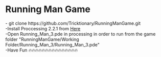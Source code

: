 <h1>Running Man Game</h1>

<p>
    - git clone https://github.com/Tricktionary/RunningManGame.git <br>
    -Install Proccessing 2.2.1 from <a href="https://processing.org/download/" >Here</a> <br>
    -Open Running_Man_3.pde in processing in order to run from the game folder "RunningManGame/Working Folder/Running_Man_3/Running_Man_3.pde" <br>
    -Have Fun 🔥🔥🔥🔥🔥🔥🔥🔥🔥🔥🔥🔥🔥🔥🔥
</p>
